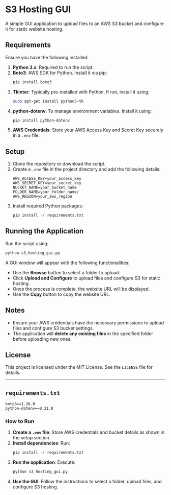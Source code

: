 # S3 Hosting GUI

A simple GUI application to upload files to an AWS S3 bucket and configure it for static website hosting.

## Requirements

Ensure you have the following installed:

1. **Python 3.x**: Required to run the script.
2. **Boto3**: AWS SDK for Python. Install it via pip:
   ```bash
   pip install boto3
   ```
3. **Tkinter**: Typically pre-installed with Python. If not, install it using:
   ```bash
   sudo apt-get install python3-tk
   ```
4. **python-dotenv**: To manage environment variables. Install it using:
   ```bash
   pip install python-dotenv
   ```
5. **AWS Credentials**: Store your AWS Access Key and Secret Key securely in a `.env` file.

## Setup

1. Clone the repository or download the script.
2. Create a `.env` file in the project directory and add the following details:
   ```plaintext
   AWS_ACCESS_KEY=your_access_key
   AWS_SECRET_KEY=your_secret_key
   BUCKET_NAME=your_bucket_name
   FOLDER_NAME=your_folder_name/
   AWS_REGION=your_aws_region
   ```
3. Install required Python packages:
   ```bash
   pip install -r requirements.txt
   ```

## Running the Application

Run the script using:
```bash
python s3_hosting_gui.py
```

A GUI window will appear with the following functionalities:
- Use the **Browse** button to select a folder to upload.
- Click **Upload and Configure** to upload files and configure S3 for static hosting.
- Once the process is complete, the website URL will be displayed.
- Use the **Copy** button to copy the website URL.

## Notes

- Ensure your AWS credentials have the necessary permissions to upload files and configure S3 bucket settings.
- The application will **delete any existing files** in the specified folder before uploading new ones.

## License

This project is licensed under the MIT License. See the `LICENSE` file for details.

---

## `requirements.txt`

```plaintext
boto3==1.26.0
python-dotenv==0.21.0
```

### How to Run

1. **Create a `.env` file**: Store AWS credentials and bucket details as shown in the setup section.
2. **Install dependencies**: Run:
   ```bash
   pip install -r requirements.txt
   ```
3. **Run the application**: Execute:
   ```bash
   python s3_hosting_gui.py
   ```
4. **Use the GUI**: Follow the instructions to select a folder, upload files, and configure S3 hosting.


